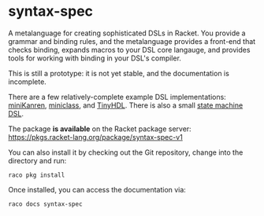 # syntax-spec

A metalanguage for creating sophisticated DSLs in Racket. You provide a grammar and binding rules, and the metalanguage provides a front-end that checks binding, expands macros to your DSL core langauge, and provides tools for working with binding in your DSL's compiler.

This is still a prototype: it is not yet stable, and the documentation is incomplete.

There are a few relatively-complete example DSL implementations: [miniKanren](tests/dsls/minikanren-rs2e), [miniclass](tests/dsls/miniclass), and [TinyHDL](tests/dsls/tiny-hdl). There is also a small [state machine DSL](demos/visser-symposium).

The package **is available** on the Racket package server: https://pkgs.racket-lang.org/package/syntax-spec-v1

You can also install it by checking out the Git repository, change into the directory and run:

```
raco pkg install
```

Once installed, you can access the documentation via:

```
raco docs syntax-spec
```



